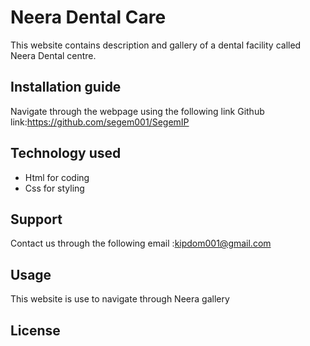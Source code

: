 # Neera Dental Care
This website contains description and gallery of a dental facility called Neera Dental centre.
## Installation guide
Navigate through the webpage using the following link
Github link:https://github.com/segem001/SegemIP
## Technology used
* Html for coding 
* Css for styling
## Support
 Contact us through the following email :kipdom001@gmail.com

## Usage
This website is use to navigate through Neera gallery
## License

 